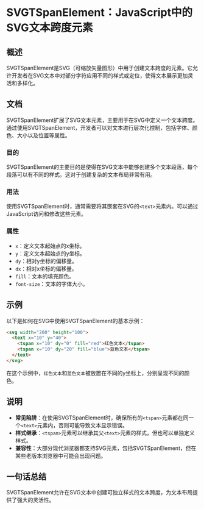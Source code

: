 <!--
Meta Description: # SVGTSpanElement：JavaScript中的SVG文本跨度元素 ## 概述 SVGTSpanElement是SVG（可缩放矢量图形）中用于创建文本跨度的元素。它允许开发者在SVG文本中对部分字符应用不同的样式或定位，使得文本展示更加灵活和多样化。 ## 文档 SVGTSpanElem...
Meta Keywords: tspan, text, fill, 元素内, svg
-->

# SVGTSpanElement：JavaScript中的SVG文本跨度元素

## 概述
SVGTSpanElement是SVG（可缩放矢量图形）中用于创建文本跨度的元素。它允许开发者在SVG文本中对部分字符应用不同的样式或定位，使得文本展示更加灵活和多样化。

## 文档
SVGTSpanElement扩展了SVG文本元素，主要用于在SVG中定义一个文本跨度。通过使用SVGTSpanElement，开发者可以对文本进行层次化控制，包括字体、颜色、大小以及位置等属性。

### 目的
SVGTSpanElement的主要目的是使得在SVG文本中能够创建多个文本段落，每个段落可以有不同的样式。这对于创建复杂的文本布局非常有用。

### 用法
使用SVGTSpanElement时，通常需要将其嵌套在SVG的`<text>`元素内。可以通过JavaScript访问和修改这些元素。

### 属性
- `x`：定义文本起始点的x坐标。
- `y`：定义文本起始点的y坐标。
- `dy`：相对y坐标的偏移量。
- `dx`：相对x坐标的偏移量。
- `fill`：文本的填充颜色。
- `font-size`：文本的字体大小。

## 示例
以下是如何在SVG中使用SVGTSpanElement的基本示例：

```html
<svg width="200" height="100">
  <text x="10" y="40">
    <tspan x="10" dy="0" fill="red">红色文本</tspan>
    <tspan x="10" dy="20" fill="blue">蓝色文本</tspan>
  </text>
</svg>
```

在这个示例中，`红色文本`和`蓝色文本`被放置在不同的y坐标上，分别呈现不同的颜色。

## 说明
- **常见陷阱**：在使用SVGTSpanElement时，确保所有的`<tspan>`元素都在同一个`<text>`元素内，否则可能导致文本显示错误。
- **样式继承**：`<tspan>`元素可以继承其父`<text>`元素的样式，但也可以单独定义样式。
- **兼容性**：大部分现代浏览器都支持SVG元素，包括SVGTSpanElement，但在某些老版本浏览器中可能会出现问题。

## 一句话总结
SVGTSpanElement允许在SVG文本中创建可独立样式的文本跨度，为文本布局提供了强大的灵活性。